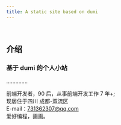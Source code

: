 ```yaml
---
title: A static site based on dumi
---
```


<br>

## 介绍

### 基于 dumi 的个人小站

..............

前端开发者，90 后，从事前端开发工作 7 年+;
<br> 现居住于四川 成都-双流区 <br> E-mail：731362307@qq.com <br> 爱好编程，画画。
